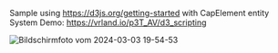Sample using https://d3js.org/getting-started with CapElement entity System
Demo: https://vrland.io/p3T_AV/d3_scripting

![Bildschirmfoto vom 2024-03-03 19-54-53](https://github.com/capticxyz/scripting/assets/14173/3e80b777-2b9a-4db8-91eb-f212f76fc10c)
